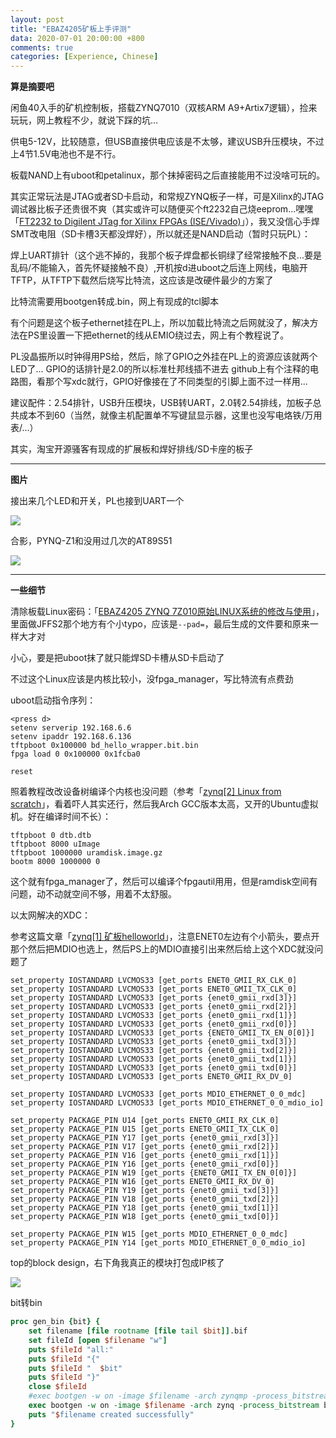 ```yaml
---
layout: post
title: "EBAZ4205矿板上手评测"
data: 2020-07-01 20:00:00 +800
comments: true
categories: [Experience, Chinese]
---
```


**算是摘要吧**

闲鱼40入手的矿机控制板，搭载ZYNQ7010（双核ARM A9+Artix7逻辑），捡来玩玩，网上教程不少，就说下踩的坑...

供电5-12V，比较随意，但USB直接供电应该是不太够，建议USB升压模块，不过上4节1.5V电池也不是不行。

板载NAND上有uboot和petalinux，那个抹掉密码之后直接能用不过没啥可玩的。

其实正常玩法是JTAG或者SD卡启动，和常规ZYNQ板子一样，可是Xilinx的JTAG调试器比板子还贵很不爽（其实或许可以随便买个ft2232自己烧eeprom...嘿嘿「[FT2232 to Digilent JTag for Xilinx FPGAs (ISE/Vivado)](https://gist.github.com/FrancisGuo/20c2c6df8e9f72fe295b785798e2fb41)」），我又没信心手焊SMT改电阻（SD卡槽3天都没焊好），所以就还是NAND启动（暂时只玩PL）：

焊上UART排针（这个逃不掉的，我那个板子焊盘都长铜绿了经常接触不良...要是乱码/不能输入，首先怀疑接触不良）,开机按d进uboot之后连上网线，电脑开TFTP，从TFTP下载然后烧写比特流，这应该是改硬件最少的方案了

比特流需要用bootgen转成.bin，网上有现成的tcl脚本

有个问题是这个板子ethernet挂在PL上，所以加载比特流之后网就没了，解决方法在PS里设置一下把ethernet的线从EMIO绕过去，网上有个教程说了。

PL没晶振所以时钟得用PS给，然后，除了GPIO之外挂在PL上的资源应该就两个LED了... GPIO的话排针是2.0的所以标准杜邦线插不进去
github上有个注释的电路图，看那个写xdc就行，GPIO好像接在了不同类型的引脚上面不过一样用...

建议配件：2.54排针，USB升压模块，USB转UART，2.0转2.54排线，加板子总共成本不到60（当然，就像主机配置单不写键鼠显示器，这里也没写电烙铁/万用表/...）

其实，淘宝开源骚客有现成的扩展板和焊好排线/SD卡座的板子

---



**图片**

接出来几个LED和开关，PL也接到UART一个

![](/MyBlog/images/ebaz4205-1.png)

合影，PYNQ-Z1和没用过几次的AT89S51

![](/MyBlog/images/ebaz4205-2.png)

---



**一些细节**

清除板载Linux密码：「[EBAZ4205 ZYNQ 7Z010原始LINUX系统的修改与使用](https://blog.csdn.net/zhys2007/article/details/106175366)」，里面做JFFS2那个地方有个小typo，应该是`--pad=`，最后生成的文件要和原来一样大才对

小心，要是把uboot抹了就只能焊SD卡槽从SD卡启动了

不过这个Linux应该是内核比较小，没fpga_manager，写比特流有点费劲

uboot启动指令序列：

```
<press d>
setenv serverip 192.168.6.6
setenv ipaddr 192.168.6.136
tftpboot 0x100000 bd_hello_wrapper.bit.bin
fpga load 0 0x100000 0x1fcba0

reset
```

照着教程改改设备树编译个内核也没问题（参考「[zynq[2] Linux from scratch](https://hhuysqt.github.io/zynq2/)」，看着吓人其实还行，然后我Arch GCC版本太高，又开的Ubuntu虚拟机。好在编译时间不长）：

```
tftpboot 0 dtb.dtb
tftpboot 8000 uImage
tftpboot 1000000 uramdisk.image.gz
bootm 8000 1000000 0
```

这个就有fpga_manager了，然后可以编译个fpgautil用用，但是ramdisk空间有问题，动不动就空间不够，用着不太舒服。

以太网解决的XDC：

参考这篇文章「[zynq[1] 矿板helloworld](https://hhuysqt.github.io/zynq1/)」，注意ENET0左边有个小箭头，要点开那个然后把MDIO也选上，然后PS上的MDIO直接引出来然后给上这个XDC就没问题了

```
set_property IOSTANDARD LVCMOS33 [get_ports ENET0_GMII_RX_CLK_0]
set_property IOSTANDARD LVCMOS33 [get_ports ENET0_GMII_TX_CLK_0]
set_property IOSTANDARD LVCMOS33 [get_ports {enet0_gmii_rxd[3]}]
set_property IOSTANDARD LVCMOS33 [get_ports {enet0_gmii_rxd[2]}]
set_property IOSTANDARD LVCMOS33 [get_ports {enet0_gmii_rxd[1]}]
set_property IOSTANDARD LVCMOS33 [get_ports {enet0_gmii_rxd[0]}]
set_property IOSTANDARD LVCMOS33 [get_ports {ENET0_GMII_TX_EN_0[0]}]
set_property IOSTANDARD LVCMOS33 [get_ports {enet0_gmii_txd[3]}]
set_property IOSTANDARD LVCMOS33 [get_ports {enet0_gmii_txd[2]}]
set_property IOSTANDARD LVCMOS33 [get_ports {enet0_gmii_txd[1]}]
set_property IOSTANDARD LVCMOS33 [get_ports {enet0_gmii_txd[0]}]
set_property IOSTANDARD LVCMOS33 [get_ports ENET0_GMII_RX_DV_0]

set_property IOSTANDARD LVCMOS33 [get_ports MDIO_ETHERNET_0_0_mdc]
set_property IOSTANDARD LVCMOS33 [get_ports MDIO_ETHERNET_0_0_mdio_io]

set_property PACKAGE_PIN U14 [get_ports ENET0_GMII_RX_CLK_0]
set_property PACKAGE_PIN U15 [get_ports ENET0_GMII_TX_CLK_0]
set_property PACKAGE_PIN Y17 [get_ports {enet0_gmii_rxd[3]}]
set_property PACKAGE_PIN V17 [get_ports {enet0_gmii_rxd[2]}]
set_property PACKAGE_PIN V16 [get_ports {enet0_gmii_rxd[1]}]
set_property PACKAGE_PIN Y16 [get_ports {enet0_gmii_rxd[0]}]
set_property PACKAGE_PIN W19 [get_ports {ENET0_GMII_TX_EN_0[0]}]
set_property PACKAGE_PIN W16 [get_ports ENET0_GMII_RX_DV_0]
set_property PACKAGE_PIN Y19 [get_ports {enet0_gmii_txd[3]}]
set_property PACKAGE_PIN V18 [get_ports {enet0_gmii_txd[2]}]
set_property PACKAGE_PIN Y18 [get_ports {enet0_gmii_txd[1]}]
set_property PACKAGE_PIN W18 [get_ports {enet0_gmii_txd[0]}]

set_property PACKAGE_PIN W15 [get_ports MDIO_ETHERNET_0_0_mdc]
set_property PACKAGE_PIN Y14 [get_ports MDIO_ETHERNET_0_0_mdio_io]
```

top的block design，右下角我真正的模块打包成IP核了

![](/MyBlog/images/ebaz4205-3.png)

bit转bin

```tcl
proc gen_bin {bit} {
    set filename [file rootname [file tail $bit]].bif
    set fileId [open $filename "w"]
    puts $fileId "all:"
    puts $fileId "{"
    puts $fileId "  $bit"
    puts $fileId "}"
    close $fileId
    #exec bootgen -w on -image $filename -arch zynqmp -process_bitstream bin
    exec bootgen -w on -image $filename -arch zynq -process_bitstream bin
    puts "$filename created successfully"
}
```

